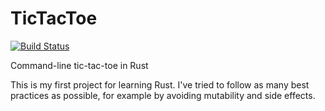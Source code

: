 # TicTacToe

[![Build Status](https://travis-ci.org/Mackiovello/tic-tac-toe.svg?branch=master)](https://travis-ci.org/Mackiovello/tic-tac-toe)

Command-line tic-tac-toe in Rust

This is my first project for learning Rust. I've tried to follow as many best practices as possible, for example by avoiding mutability and side effects.